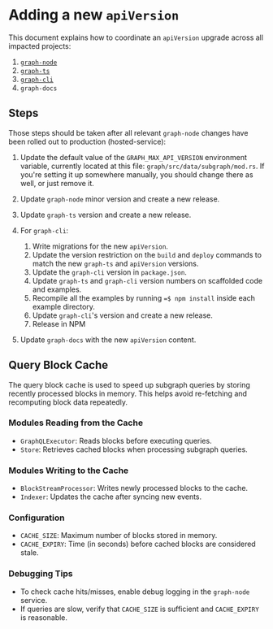 # Adding a new `apiVersion`

This document explains how to coordinate an `apiVersion` upgrade
across all impacted projects:

1.  [`graph-node`](https:github.com/graphprotocol/graph-node)
2.  [`graph-ts`](https:github.com/graphprotocol/graph-ts)
3.  [`graph-cli`](https:github.com/graphprotocol/graph-cli)
4.  `graph-docs`

## Steps

Those steps should be taken after all relevant `graph-node` changes
have been rolled out to production (hosted-service):

1. Update the default value of the `GRAPH_MAX_API_VERSION` environment
   variable, currently located at this file: `graph/src/data/subgraph/mod.rs`.
   If you're setting it up somewhere manually, you should change there
   as well, or just remove it.

2.  Update `graph-node` minor version and create a new release.

3.  Update `graph-ts` version and create a new release.

4.  For `graph-cli`:

    1.  Write migrations for the new `apiVersion`.
    2.  Update the version restriction on the `build` and `deploy`
        commands to match the new `graph-ts` and `apiVersion` versions.
    3.  Update the `graph-cli` version in `package.json`.
    4.  Update `graph-ts` and `graph-cli` version numbers on scaffolded code and examples.
    5.  Recompile all the examples by running `=$ npm install` inside
        each example directory.
    6.  Update `graph-cli`\'s version and create a new release.
    7.  Release in NPM

5.  Update `graph-docs` with the new `apiVersion` content.

## Query Block Cache

The query block cache is used to speed up subgraph queries by storing recently
processed blocks in memory. This helps avoid re-fetching and recomputing
block data repeatedly.

### Modules Reading from the Cache
- `GraphQLExecutor`: Reads blocks before executing queries.
- `Store`: Retrieves cached blocks when processing subgraph queries.

### Modules Writing to the Cache
- `BlockStreamProcessor`: Writes newly processed blocks to the cache.
- `Indexer`: Updates the cache after syncing new events.

### Configuration
- `CACHE_SIZE`: Maximum number of blocks stored in memory.
- `CACHE_EXPIRY`: Time (in seconds) before cached blocks are considered stale.

### Debugging Tips
- To check cache hits/misses, enable debug logging in the `graph-node` service.
- If queries are slow, verify that `CACHE_SIZE` is sufficient and `CACHE_EXPIRY` is reasonable.

